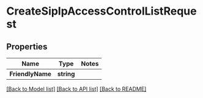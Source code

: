 # CreateSipIpAccessControlListRequest

## Properties
Name | Type | Notes
------------ | ------------- | -------------
**FriendlyName** | **string** | 

[[Back to Model list]](../README.md#documentation-for-models) [[Back to API list]](../README.md#documentation-for-api-endpoints) [[Back to README]](../README.md)


